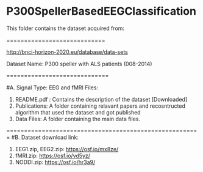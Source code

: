 # P300SpellerBasedEEGClassification


This folder contains the dataset acquired from:

============================


http://bnci-horizon-2020.eu/database/data-sets


Dataset Name: P300 speller with ALS patients (008-2014)


=============================

#A. Signal Type: EEG and fMRI
Files:

1. README.pdf : Contains the description of the dataset [Downloaded]
2. Publications: A folder containing relavant papers and recosntructed algorithm that used the dataset and got published
3. Data Files: A folder containing the main data files.


=======================================================
#B. Dataset download link:
1. EEG1.zip, EEG2.zip: https://osf.io/mx8ze/
2. fMRI.zip: https://osf.io/vd5yz/
3. NODDI.zip: https://osf.io/hr3a9/
 
